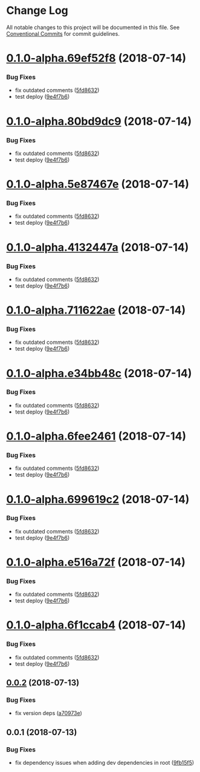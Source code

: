 # Change Log

All notable changes to this project will be documented in this file.
See [Conventional Commits](https://conventionalcommits.org) for commit guidelines.

<a name="0.1.0-alpha.69ef52f8"></a>
# [0.1.0-alpha.69ef52f8](https://github.com/overmindbots/discord-js-command-manager/compare/v0.0.2...v0.1.0-alpha.69ef52f8) (2018-07-14)


### Bug Fixes

* fix outdated comments ([5fd8632](https://github.com/overmindbots/discord-js-command-manager/commit/5fd8632))
* test deploy ([9e4f7b6](https://github.com/overmindbots/discord-js-command-manager/commit/9e4f7b6))




<a name="0.1.0-alpha.80bd9dc9"></a>
# [0.1.0-alpha.80bd9dc9](https://github.com/overmindbots/discord-js-command-manager/compare/v0.0.2...v0.1.0-alpha.80bd9dc9) (2018-07-14)


### Bug Fixes

* fix outdated comments ([5fd8632](https://github.com/overmindbots/discord-js-command-manager/commit/5fd8632))
* test deploy ([9e4f7b6](https://github.com/overmindbots/discord-js-command-manager/commit/9e4f7b6))




<a name="0.1.0-alpha.5e87467e"></a>
# [0.1.0-alpha.5e87467e](https://github.com/overmindbots/discord-js-command-manager/compare/v0.0.2...v0.1.0-alpha.5e87467e) (2018-07-14)


### Bug Fixes

* fix outdated comments ([5fd8632](https://github.com/overmindbots/discord-js-command-manager/commit/5fd8632))
* test deploy ([9e4f7b6](https://github.com/overmindbots/discord-js-command-manager/commit/9e4f7b6))




<a name="0.1.0-alpha.4132447a"></a>
# [0.1.0-alpha.4132447a](https://github.com/overmindbots/discord-js-command-manager/compare/v0.0.2...v0.1.0-alpha.4132447a) (2018-07-14)


### Bug Fixes

* fix outdated comments ([5fd8632](https://github.com/overmindbots/discord-js-command-manager/commit/5fd8632))
* test deploy ([9e4f7b6](https://github.com/overmindbots/discord-js-command-manager/commit/9e4f7b6))




<a name="0.1.0-alpha.711622ae"></a>
# [0.1.0-alpha.711622ae](https://github.com/overmindbots/discord-js-command-manager/compare/v0.0.2...v0.1.0-alpha.711622ae) (2018-07-14)


### Bug Fixes

* fix outdated comments ([5fd8632](https://github.com/overmindbots/discord-js-command-manager/commit/5fd8632))
* test deploy ([9e4f7b6](https://github.com/overmindbots/discord-js-command-manager/commit/9e4f7b6))




<a name="0.1.0-alpha.e34bb48c"></a>
# [0.1.0-alpha.e34bb48c](https://github.com/overmindbots/discord-js-command-manager/compare/v0.0.2...v0.1.0-alpha.e34bb48c) (2018-07-14)


### Bug Fixes

* fix outdated comments ([5fd8632](https://github.com/overmindbots/discord-js-command-manager/commit/5fd8632))
* test deploy ([9e4f7b6](https://github.com/overmindbots/discord-js-command-manager/commit/9e4f7b6))




<a name="0.1.0-alpha.6fee2461"></a>
# [0.1.0-alpha.6fee2461](https://github.com/overmindbots/discord-js-command-manager/compare/v0.0.2...v0.1.0-alpha.6fee2461) (2018-07-14)


### Bug Fixes

* fix outdated comments ([5fd8632](https://github.com/overmindbots/discord-js-command-manager/commit/5fd8632))
* test deploy ([9e4f7b6](https://github.com/overmindbots/discord-js-command-manager/commit/9e4f7b6))




<a name="0.1.0-alpha.699619c2"></a>
# [0.1.0-alpha.699619c2](https://github.com/overmindbots/discord-js-command-manager/compare/v0.0.2...v0.1.0-alpha.699619c2) (2018-07-14)


### Bug Fixes

* fix outdated comments ([5fd8632](https://github.com/overmindbots/discord-js-command-manager/commit/5fd8632))
* test deploy ([9e4f7b6](https://github.com/overmindbots/discord-js-command-manager/commit/9e4f7b6))




<a name="0.1.0-alpha.e516a72f"></a>
# [0.1.0-alpha.e516a72f](https://github.com/overmindbots/discord-js-command-manager/compare/v0.0.2...v0.1.0-alpha.e516a72f) (2018-07-14)


### Bug Fixes

* fix outdated comments ([5fd8632](https://github.com/overmindbots/discord-js-command-manager/commit/5fd8632))
* test deploy ([9e4f7b6](https://github.com/overmindbots/discord-js-command-manager/commit/9e4f7b6))




<a name="0.1.0-alpha.6f1ccab4"></a>
# [0.1.0-alpha.6f1ccab4](https://github.com/overmindbots/discord-js-command-manager/compare/v0.0.2...v0.1.0-alpha.6f1ccab4) (2018-07-14)


### Bug Fixes

* fix outdated comments ([5fd8632](https://github.com/overmindbots/discord-js-command-manager/commit/5fd8632))
* test deploy ([9e4f7b6](https://github.com/overmindbots/discord-js-command-manager/commit/9e4f7b6))




<a name="0.0.2"></a>
## [0.0.2](https://github.com/overmindbots/discord-js-command-manager/compare/v0.0.1...v0.0.2) (2018-07-13)


### Bug Fixes

* fix version deps ([a70973e](https://github.com/overmindbots/discord-js-command-manager/commit/a70973e))




<a name="0.0.1"></a>
## 0.0.1 (2018-07-13)


### Bug Fixes

* fix dependency issues when adding dev dependencies in root ([9fb15f5](https://github.com/overmindbots/discord-js-command-manager/commit/9fb15f5))
